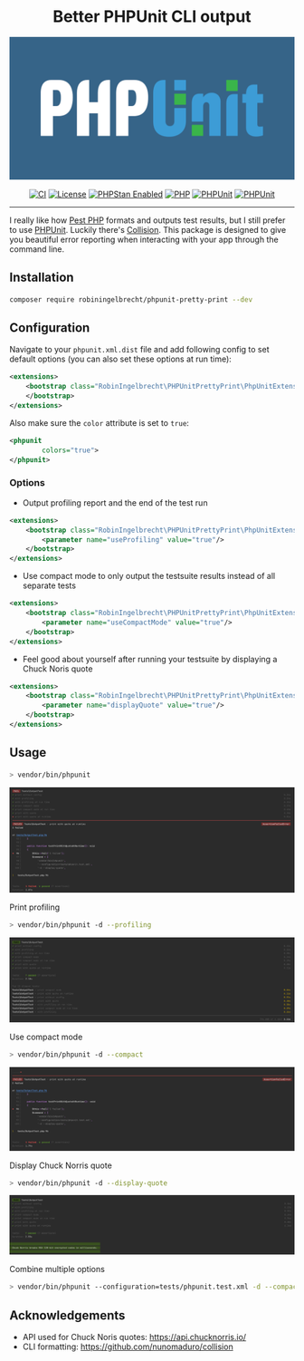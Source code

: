 <h1 align="center">Better PHPUnit CLI output</h1>

<p align="center">
	<img src="readme/phpunit.png" alt="PHPUnit">
</p>

<p align="center">
<a href="https://github.com/robiningelbrecht/phpunit-pretty-print/actions/workflows/ci.yml"><img src="https://github.com/robiningelbrecht/phpunit-pretty-print/actions/workflows/ci.yml/badge.svg" alt="CI"></a>
<a href="https://github.com/robiningelbrecht/phpunit-pretty-print/blob/master/LICENSE"><img src="https://img.shields.io/github/license/robiningelbrecht/phpunit-pretty-print?color=428f7e&logo=open%20source%20initiative&logoColor=white" alt="License"></a>
<a href="https://phpstan.org/"><img src="https://img.shields.io/badge/PHPStan-level%209-succes.svg?logo=php&logoColor=white&color=31C652" alt="PHPStan Enabled"></a>
<a href="https://php.net/"><img src="https://img.shields.io/packagist/php-v/robiningelbrecht/phpunit-pretty-print?color=%23777bb3&logo=php&logoColor=white" alt="PHP"></a>
<a href="https://phpunit.de/"><img src="https://img.shields.io/packagist/dependency-v/robiningelbrecht/phpunit-pretty-print/phpunit/phpunit.svg?logo=php&logoColor=white" alt="PHPUnit"></a>
<a href="https://github.com/robiningelbrecht/phpunit-pretty-print"><img src="https://img.shields.io/packagist/v/robiningelbrecht/phpunit-pretty-print?logo=packagist&logoColor=white" alt="PHPUnit"></a>
</p>

---

I really like how [Pest PHP](https://pestphp.com/) formats and outputs test results, 
but I still prefer to use [PHPUnit](https://phpunit.de/). Luckily there's [Collision](https://github.com/nunomaduro/collision).
This package is designed to give you beautiful error reporting when interacting with your app through the command line.

## Installation

```bash
composer require robiningelbrecht/phpunit-pretty-print --dev
```

## Configuration

Navigate to your `phpunit.xml.dist` file and add following config to set default options 
(you can also set these options at run time):

```xml
<extensions>
    <bootstrap class="RobinIngelbrecht\PHPUnitPrettyPrint\PhpUnitExtension">
    </bootstrap>
</extensions>
```

Also make sure the `color` attribute is set to `true`:

```xml
<phpunit 
        colors="true">
</phpunit>
```

### Options

* Output profiling report and the end of the test run

```xml
<extensions>
    <bootstrap class="RobinIngelbrecht\PHPUnitPrettyPrint\PhpUnitExtension">
        <parameter name="useProfiling" value="true"/>
    </bootstrap>
</extensions>
```

* Use compact mode to only output the testsuite results instead of all separate tests

```xml
<extensions>
    <bootstrap class="RobinIngelbrecht\PHPUnitPrettyPrint\PhpUnitExtension">
        <parameter name="useCompactMode" value="true"/>
    </bootstrap>
</extensions>
```

* Feel good about yourself after running your testsuite by displaying a Chuck Noris quote

```xml
<extensions>
    <bootstrap class="RobinIngelbrecht\PHPUnitPrettyPrint\PhpUnitExtension">
        <parameter name="displayQuote" value="true"/>
    </bootstrap>
</extensions>
```

## Usage

```bash
> vendor/bin/phpunit
```

<p align="center">
	<img src="readme/example-default.png" alt="Example default">
</p>

Print profiling

```bash
> vendor/bin/phpunit -d --profiling
```

<p align="center">
	<img src="readme/example-profiling.png" alt="Example profiling">
</p>

Use compact mode

```bash
> vendor/bin/phpunit -d --compact
```

<p align="center">
	<img src="readme/example-compact.png" alt="Example compact">
</p>

Display Chuck Norris quote

```bash
> vendor/bin/phpunit -d --display-quote
```

<p align="center">
	<img src="readme/example-quote.png" alt="Example quote">
</p>

Combine multiple options

```bash
> vendor/bin/phpunit --configuration=tests/phpunit.test.xml -d --compact -d --display-quote
```

## Acknowledgements

* API used for Chuck Noris quotes: https://api.chucknorris.io/
* CLI formatting: https://github.com/nunomaduro/collision

